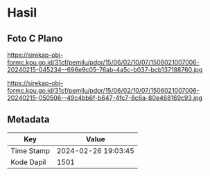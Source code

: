 # Hasil

## Foto C Plano

https://sirekap-obj-formc.kpu.go.id/31cf/pemilu/pdpr/15/06/02/10/07/1506021007006-20240215-045234--696e9c05-76ab-4a5c-b037-bcb137188760.jpg

https://sirekap-obj-formc.kpu.go.id/31cf/pemilu/pdpr/15/06/02/10/07/1506021007006-20240215-050506--49c4bb6f-b647-4fc7-8c6a-80e468169c93.jpg


## Metadata

| Key        | Value               |
| ---------- | ------------------- |
| Time Stamp | 2024-02-26 19:03:45 |
| Kode Dapil | 1501                |



